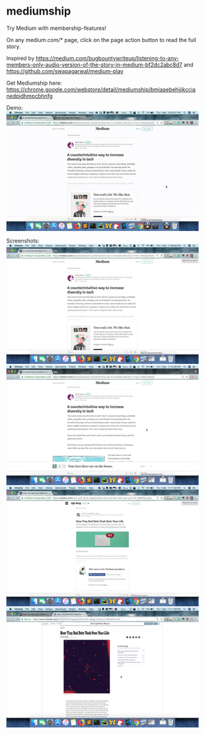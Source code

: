 # mediumship
Try Medium with membership-features!

On any medium.com/* page, click on the page action button to read the full story.

Inspired by https://medium.com/bugbountywriteup/listening-to-any-members-only-audio-version-of-the-story-in-medium-bf2dc2abc8d7 and https://github.com/swapagarwal/medium-play

Get Mediumship here: https://chrome.google.com/webstore/detail/mediumship/bmiaaebehjjikccjanedpidhmpcbhnfg

Demo: ![](demo.gif)

Screenshots:
![](mediumship-1.png)
![](mediumship-2.png)
![](mediumship-3.png)
![](mediumship-4.png)
